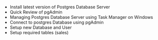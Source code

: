 * Install latest version of Postgres Database Server
* Quick Review of pgAdmin
* Managing Postgres Database Server using Task Manager on Windows
* Connect to postgres Database using pgAdmin
* Setup new Database and User
* Setup required tables (sales)